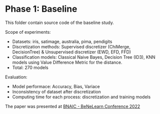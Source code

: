 # Phase 1: Baseline

This folder contain source code of the baseline study.

Scope of experiments:
- Datasets: iris, satimage, australia, pima, pendigits
- Discretization methods: Supervised discretizer (ChiMerge, DecisionTree) & Unsupervised discretizer (EWD, EFD, FFD)
- Classification models: Classical Naive Bayes, Decision Tree (ID3), KNN models using Value Difference Metric for the distance.
- Total: 270 models

Evaluation:
  - Model performace: Accuracy, Bias, Variace
  - Inconsistency of dataset after discretization
  - Computing time for each process: discretization and training models

The paper was presented at [BNAIC - BeNeLearn Conference 2022](https://bnaic2022.uantwerpen.be/wp-content/uploads/BNAICBeNeLearn_2022_submission_8652.pdf)

